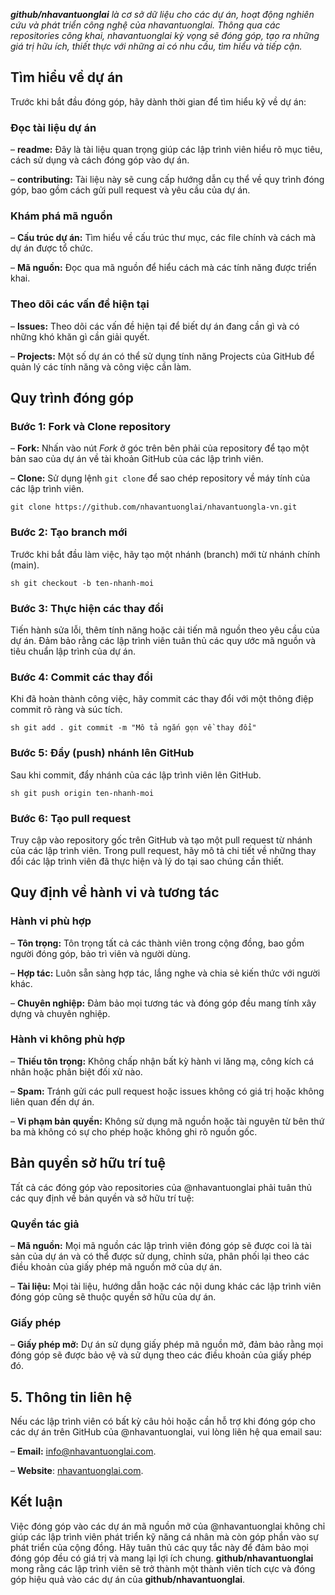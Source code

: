 _**github/nhavantuonglai** là cơ sở dữ liệu cho các dự án, hoạt động nghiên cứu và phát triển công nghệ của nhavantuonglai. Thông qua các repositories công khai, nhavantuonglai kỳ vọng sẽ đóng góp, tạo ra những giá trị hữu ích, thiết thực với những ai có nhu cầu, tìm hiểu và tiếp cận._

## Tìm hiểu về dự án

Trước khi bắt đầu đóng góp, hãy dành thời gian để tìm hiểu kỹ về dự án:

### Đọc tài liệu dự án

– **readme:** Đây là tài liệu quan trọng giúp các lập trình viên hiểu rõ mục tiêu, cách sử dụng và cách đóng góp vào dự án.

– **contributing:** Tài liệu này sẽ cung cấp hướng dẫn cụ thể về quy trình đóng góp, bao gồm cách gửi pull request và yêu cầu của dự án.

### Khám phá mã nguồn

– **Cấu trúc dự án:** Tìm hiểu về cấu trúc thư mục, các file chính và cách mà dự án được tổ chức.

– **Mã nguồn:** Đọc qua mã nguồn để hiểu cách mà các tính năng được triển khai.

### Theo dõi các vấn đề hiện tại

– **Issues:** Theo dõi các vấn đề hiện tại để biết dự án đang cần gì và có những khó khăn gì cần giải quyết.

– **Projects:** Một số dự án có thể sử dụng tính năng Projects của GitHub để quản lý các tính năng và công việc cần làm.

## Quy trình đóng góp

### Bước 1: Fork và Clone repository

– **Fork:** Nhấn vào nút _Fork_ ở góc trên bên phải của repository để tạo một bản sao của dự án về tài khoản GitHub của các lập trình viên.

– **Clone:** Sử dụng lệnh `git clone` để sao chép repository về máy tính của các lập trình viên.

```
git clone https://github.com/nhavantuonglai/nhavantuongla-vn.git
```

### Bước 2: Tạo branch mới

Trước khi bắt đầu làm việc, hãy tạo một nhánh (branch) mới từ nhánh chính (main).

```
sh git checkout -b ten-nhanh-moi
```

### Bước 3: Thực hiện các thay đổi

Tiến hành sửa lỗi, thêm tính năng hoặc cải tiến mã nguồn theo yêu cầu của dự án. Đảm bảo rằng các lập trình viên tuân thủ các quy ước mã nguồn và tiêu chuẩn lập trình của dự án.

### Bước 4: Commit các thay đổi

Khi đã hoàn thành công việc, hãy commit các thay đổi với một thông điệp commit rõ ràng và súc tích.

```
sh git add . git commit -m "Mô tả ngắn gọn về thay đổi"
```

### Bước 5: Đẩy (push) nhánh lên GitHub

Sau khi commit, đẩy nhánh của các lập trình viên lên GitHub.

```
sh git push origin ten-nhanh-moi
```

### Bước 6: Tạo pull request

Truy cập vào repository gốc trên GitHub và tạo một pull request từ nhánh của các lập trình viên. Trong pull request, hãy mô tả chi tiết về những thay đổi các lập trình viên đã thực hiện và lý do tại sao chúng cần thiết.

## Quy định về hành vi và tương tác

### Hành vi phù hợp

– **Tôn trọng:** Tôn trọng tất cả các thành viên trong cộng đồng, bao gồm người đóng góp, bảo trì viên và người dùng.

– **Hợp tác:** Luôn sẵn sàng hợp tác, lắng nghe và chia sẻ kiến thức với người khác.

– **Chuyên nghiệp:** Đảm bảo mọi tương tác và đóng góp đều mang tính xây dựng và chuyên nghiệp.

### Hành vi không phù hợp

– **Thiếu tôn trọng:** Không chấp nhận bất kỳ hành vi lăng mạ, công kích cá nhân hoặc phân biệt đối xử nào.

– **Spam:** Tránh gửi các pull request hoặc issues không có giá trị hoặc không liên quan đến dự án.

– **Vi phạm bản quyền:** Không sử dụng mã nguồn hoặc tài nguyên từ bên thứ ba mà không có sự cho phép hoặc không ghi rõ nguồn gốc.

## Bản quyền sở hữu trí tuệ

Tất cả các đóng góp vào repositories của @nhavantuonglai phải tuân thủ các quy định về bản quyền và sở hữu trí tuệ:

### Quyền tác giả

– **Mã nguồn:** Mọi mã nguồn các lập trình viên đóng góp sẽ được coi là tài sản của dự án và có thể được sử dụng, chỉnh sửa, phân phối lại theo các điều khoản của giấy phép mã nguồn mở của dự án.

– **Tài liệu:** Mọi tài liệu, hướng dẫn hoặc các nội dung khác các lập trình viên đóng góp cũng sẽ thuộc quyền sở hữu của dự án.

### Giấy phép

– **Giấy phép mở:** Dự án sử dụng giấy phép mã nguồn mở, đảm bảo rằng mọi đóng góp sẽ được bảo vệ và sử dụng theo các điều khoản của giấy phép đó.

## 5. Thông tin liên hệ

Nếu các lập trình viên có bất kỳ câu hỏi hoặc cần hỗ trợ khi đóng góp cho các dự án trên GitHub của @nhavantuonglai, vui lòng liên hệ qua email sau:

– **Email:** [info@nhavantuonglai.com](mailto:info@nhavantuonglai.com).

– **Website**: [nhavantuonglai.com](https://nhavantuonglai.com/).

## Kết luận

Việc đóng góp vào các dự án mã nguồn mở của @nhavantuonglai không chỉ giúp các lập trình viên phát triển kỹ năng cá nhân mà còn góp phần vào sự phát triển của cộng đồng. Hãy tuân thủ các quy tắc này để đảm bảo mọi đóng góp đều có giá trị và mang lại lợi ích chung. **github/nhavantuonglai** mong rằng các lập trình viên sẽ trở thành một thành viên tích cực và đóng góp hiệu quả vào các dự án của **github/nhavantuonglai**.
